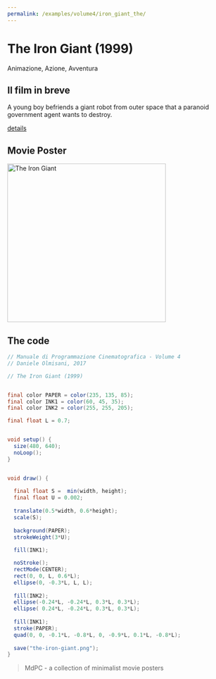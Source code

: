 ```yaml
---
permalink: /examples/volume4/iron_giant_the/
---
```

# The Iron Giant (1999)

Animazione, Azione, Avventura

## Il film in breve
A young boy befriends a giant robot from outer space that a paranoid government agent wants to destroy.

[details](https://www.imdb.com/title/tt0129167/)

## Movie Poster
<img src="the-iron-giant.png"  width="360px" title="The Iron Giant">


## The code
```java
// Manuale di Programmazione Cinematografica - Volume 4
// Daniele Olmisani, 2017

// The Iron Giant (1999)


final color PAPER = color(235, 135, 85);
final color INK1 = color(60, 45, 35);
final color INK2 = color(255, 255, 205);

final float L = 0.7;


void setup() {
  size(480, 640);
  noLoop();
}


void draw() {
  
  final float S =  min(width, height);
  final float U = 0.002;
  
  translate(0.5*width, 0.6*height);
  scale(S);
  
  background(PAPER);
  strokeWeight(3*U);
  
  fill(INK1);

  noStroke();
  rectMode(CENTER);
  rect(0, 0, L, 0.6*L);
  ellipse(0, -0.3*L, L, L);
  
  fill(INK2);
  ellipse(-0.24*L, -0.24*L, 0.3*L, 0.3*L);
  ellipse( 0.24*L, -0.24*L, 0.3*L, 0.3*L);
  
  fill(INK1);
  stroke(PAPER);
  quad(0, 0, -0.1*L, -0.8*L, 0, -0.9*L, 0.1*L, -0.8*L);
  
  save("the-iron-giant.png");
}
```

> MdPC - a collection of minimalist movie posters
